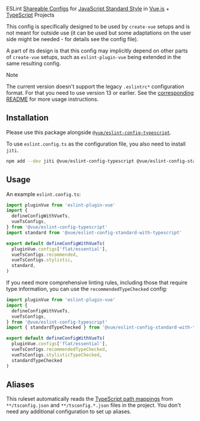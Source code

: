 ESLint [Shareable Configs](https://eslint.org/docs/latest/extend/shareable-configs) for [JavaScript Standard Style](http://standardjs.com) in [Vue.js](https://vuejs.org/) + [TypeScript](https://www.typescriptlang.org/) Projects

This config is specifically designed to be used by `create-vue` setups
and is not meant for outside use (it can be used but some adaptations
on the user side might be needed - for details see the config file).

A part of its design is that this config may implicitly depend on
other parts of `create-vue` setups, such as `eslint-plugin-vue` being
extended in the same resulting config.

> [!NOTE]
> The current version doesn't support the legacy `.eslintrc*` configuration format. For that you need to use version 13 or earlier. See the [corresponding README](https://www.npmjs.com/package/@vue/eslint-config-standard-with-typescript/v/legacy-eslintrc) for more usage instructions.

## Installation

Please use this package alongside [`@vue/eslint-config-typescript`](https://github.com/vuejs/eslint-config-typescript).

To use `eslint.config.ts` as the configuration file, you also need to install `jiti`.

```sh
npm add --dev jiti @vue/eslint-config-typescript @vue/eslint-config-standard-with-typescript
```

## Usage

An example `eslint.config.ts`:

```ts
import pluginVue from 'eslint-plugin-vue'
import {
  defineConfigWithVueTs,
  vueTsConfigs,
} from '@vue/eslint-config-typescript'
import standard from '@vue/eslint-config-standard-with-typescript'

export default defineConfigWithVueTs(
  pluginVue.configs['flat/essential'],
  vueTsConfigs.recommended,
  vueTsConfigs.stylistic,
  standard,
)
```

If you need more comprehensive linting rules, including those that require type information, you can use the `recommendedTypeChecked` config:

```ts
import pluginVue from 'eslint-plugin-vue'
import {
  defineConfigWithVueTs,
  vueTsConfigs,
} from '@vue/eslint-config-typescript'
import { standardTypeChecked } from '@vue/eslint-config-standard-with-typescript'

export default defineConfigWithVueTs(
  pluginVue.configs['flat/essential'],
  vueTsConfigs.recommendedTypeChecked,
  vueTsConfigs.stylisticTypeChecked,
  standardTypeChecked
)
```

## Aliases

This ruleset automatically reads the [TypeScript path mappings](https://www.typescriptlang.org/tsconfig#paths) from `**/tsconfig.json` and `**/tsconfig.*.json` files in the project. You don't need any additional configuration to set up aliases.
